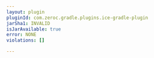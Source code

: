 ```yaml
---
layout: plugin
pluginId: com.zeroc.gradle.plugins.ice-gradle-plugin
jarSha1: INVALID
isJarAvailable: true
error: NONE
violations: []

---
```

